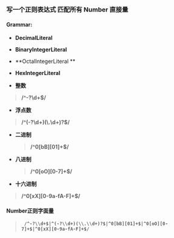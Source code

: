 ### 写一个正则表达式 匹配所有 Number 直接量
#### Grammar:
- **DecimalLiteral**
- **BinaryIntegerLiteral** 
- **OctalIntegerLiteral **
- **HexIntegerLiteral**

- **整数**
> **/^-?\\d+$/**

- **浮点数**
 > **/^(-?\\d+)(\\.\\d+)?$/**
 
- **二进制**
  >**/^0[bB][01]+$/**
  
- **八进制**
  >**/^0[oO][0-7]+$/**
  
- **十六进制**
 >**/^0[xX][0-9a-fA-F]+$/**
 
#### Number正则字面量

 >**` /^-?\\d+$|^(-?\\d+)(\\.\\d+)?$|^0[bB][01]+$|^0[oO][0-7]+$|^0[xX][0-9a-fA-F]+$/`**
 
